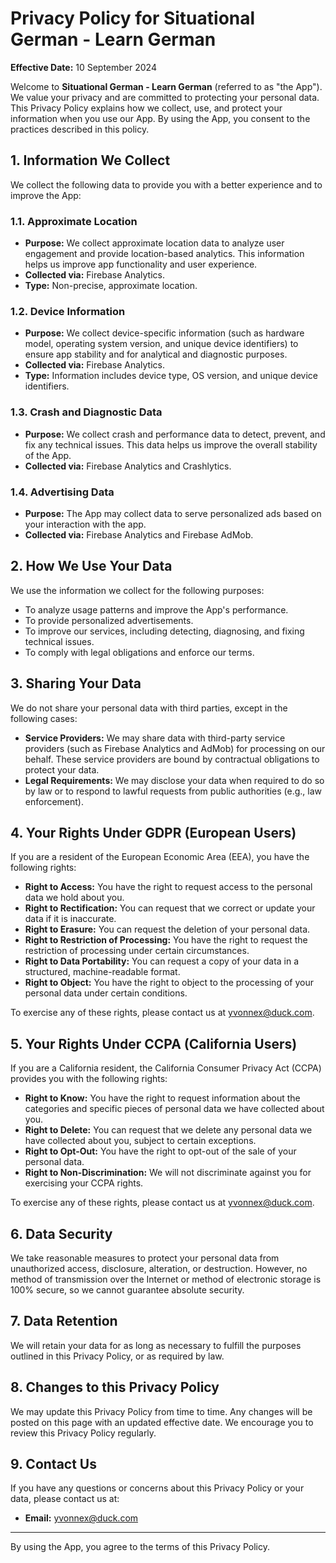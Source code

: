 # Privacy Policy for Situational German - Learn German

**Effective Date:** 10 September 2024

Welcome to **Situational German - Learn German** (referred to as "the App"). We value your privacy and are committed to protecting your personal data. This Privacy Policy explains how we collect, use, and protect your information when you use our App. By using the App, you consent to the practices described in this policy.

## 1. Information We Collect

We collect the following data to provide you with a better experience and to improve the App:

### 1.1. Approximate Location
- **Purpose:** We collect approximate location data to analyze user engagement and provide location-based analytics. This information helps us improve app functionality and user experience.
- **Collected via:** Firebase Analytics.
- **Type:** Non-precise, approximate location.

### 1.2. Device Information
- **Purpose:** We collect device-specific information (such as hardware model, operating system version, and unique device identifiers) to ensure app stability and for analytical and diagnostic purposes.
- **Collected via:** Firebase Analytics.
- **Type:** Information includes device type, OS version, and unique device identifiers.

### 1.3. Crash and Diagnostic Data
- **Purpose:** We collect crash and performance data to detect, prevent, and fix any technical issues. This data helps us improve the overall stability of the App.
- **Collected via:** Firebase Analytics and Crashlytics.

### 1.4. Advertising Data
- **Purpose:** The App may collect data to serve personalized ads based on your interaction with the app.
- **Collected via:** Firebase Analytics and Firebase AdMob.

## 2. How We Use Your Data

We use the information we collect for the following purposes:
- To analyze usage patterns and improve the App's performance.
- To provide personalized advertisements.
- To improve our services, including detecting, diagnosing, and fixing technical issues.
- To comply with legal obligations and enforce our terms.

## 3. Sharing Your Data

We do not share your personal data with third parties, except in the following cases:
- **Service Providers:** We may share data with third-party service providers (such as Firebase Analytics and AdMob) for processing on our behalf. These service providers are bound by contractual obligations to protect your data.
- **Legal Requirements:** We may disclose your data when required to do so by law or to respond to lawful requests from public authorities (e.g., law enforcement).

## 4. Your Rights Under GDPR (European Users)

If you are a resident of the European Economic Area (EEA), you have the following rights:
- **Right to Access:** You have the right to request access to the personal data we hold about you.
- **Right to Rectification:** You can request that we correct or update your data if it is inaccurate.
- **Right to Erasure:** You can request the deletion of your personal data.
- **Right to Restriction of Processing:** You have the right to request the restriction of processing under certain circumstances.
- **Right to Data Portability:** You can request a copy of your data in a structured, machine-readable format.
- **Right to Object:** You have the right to object to the processing of your personal data under certain conditions.

To exercise any of these rights, please contact us at yvonnex@duck.com.

## 5. Your Rights Under CCPA (California Users)

If you are a California resident, the California Consumer Privacy Act (CCPA) provides you with the following rights:
- **Right to Know:** You have the right to request information about the categories and specific pieces of personal data we have collected about you.
- **Right to Delete:** You can request that we delete any personal data we have collected about you, subject to certain exceptions.
- **Right to Opt-Out:** You have the right to opt-out of the sale of your personal data.
- **Right to Non-Discrimination:** We will not discriminate against you for exercising your CCPA rights.

To exercise any of these rights, please contact us at yvonnex@duck.com.

## 6. Data Security

We take reasonable measures to protect your personal data from unauthorized access, disclosure, alteration, or destruction. However, no method of transmission over the Internet or method of electronic storage is 100% secure, so we cannot guarantee absolute security.

## 7. Data Retention

We will retain your data for as long as necessary to fulfill the purposes outlined in this Privacy Policy, or as required by law.

## 8. Changes to this Privacy Policy

We may update this Privacy Policy from time to time. Any changes will be posted on this page with an updated effective date. We encourage you to review this Privacy Policy regularly.

## 9. Contact Us

If you have any questions or concerns about this Privacy Policy or your data, please contact us at:

- **Email:** yvonnex@duck.com

---

By using the App, you agree to the terms of this Privacy Policy.
